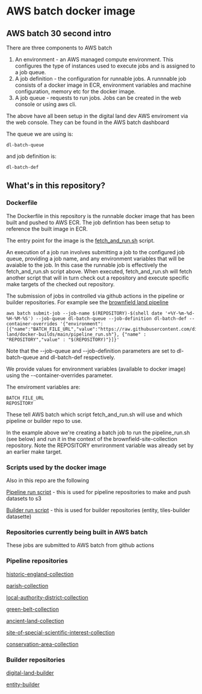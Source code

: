 # AWS batch docker image


## AWS batch 30 second intro

There are three components to AWS batch

1. An environment - an AWS managed compute environment. This configures the type of instances used to execute jobs and is assigned to a job queue.
1. A job definition - the configuration for runnable jobs. A runnnable job consists of a docker image in ECR, environment variables and machine configuration, memory etc for the docker image.
1. A job queue - requests to run jobs. Jobs can be created in the web console or using aws cli.

The above have all been setup in the digital land dev AWS enviroment via the web console. They can be found in the
AWS batch dashboard

The queue we are using is:

```
dl-batch-queue
```

and job definition is:

```
dl-batch-def
```

## What's in this repository?

### Dockerfile

The Dockerfile in this repository is the runnable docker image that has been built and pushed to AWS ECR. The job defintion
has been setup to reference the built image in ECR.

The entry point for the image is the [fetch_and_run.sh](fetch_and_run.sh) script.

An execution of a job run involves submitting a job to the configured job queue, providing a job name, and
any environment variables that will be avaiable to the job. In this case the runnable job is effectively the fetch_and_run.sh script
above. When executed, fetch_and_run.sh will fetch another script that will in turn check out a repository and execute specific make targets of the checked out repository.

The submission of jobs in controlled via github actions in the pipeline or builder repositories. For example
see the [brownfield land pipeline](https://github.com/digital-land/brownfield-site-collection/blob/main/makerules/pipeline.mk)

```
aws batch submit-job --job-name $(REPOSITORY)-$(shell date '+%Y-%m-%d-%H-%M-%S') --job-queue dl-batch-queue --job-definition dl-batch-def --container-overrides '{"environment": [{"name":"BATCH_FILE_URL","value":"https://raw.githubusercontent.com/digital-land/docker-builds/main/pipeline_run.sh"}, {"name" : "REPOSITORY","value" : "$(REPOSITORY)"}]}'
```

Note that the --job-queue and --job-definition parameters are set to dl-batch-queue and dl-batch-def respectively.

We provide values for environment variables (available to docker image) using the --container-overrides parameter.

The enviroment variables are:

```
BATCH_FILE_URL
REPOSITORY
```

These tell AWS batch which script fetch_and_run.sh will use and which pipeline or builder repo to use.

In the example above we're creating a batch job to run the pipeline_run.sh (see below) and run it in the context
of the brownfield-site-collection repository. Note the REPOSITORY envrironment variable was already set by an earlier
make target.


### Scripts used by the docker image

Also in this repo are the following

[Pipeline run script](pipeline_run.sh) - this is used for pipeline repositories to make and push datasets to s3

[Builder run script](builder_run.sh) - this is used for builder repositories (entity, tiles-builder datasette)



### Repositories currently being built in AWS batch

These jobs are submitted to AWS batch from github actions

### Pipeline repositories

[historic-england-collection](https://github.com/digital-land/historic-england-collection)

[parish-collection](https://github.com/digital-land/parish-collection)

[local-authority-district-collection](https://github.com/digital-land/local-authority-district-collection)

[green-belt-collection](https://github.com/digital-land/green-belt-collection)

[ancient-land-collection](https://github.com/digital-land/ancient-land-collection)

[site-of-special-scientific-interest-collection](https://github.com/digtial-land/site-of-special-scientific-interest-collection)

[conservation-area-collection](https://github.com/digital-land/conservation-area-collection)

### Builder repositories

[digital-land-builder](https://github.com/digital-land/digital-land-builder)

[entity-builder](https://github.com/digital-land/entity-builder)

